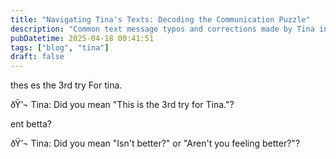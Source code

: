 ```yaml
---
title: "Navigating Tina's Texts: Decoding the Communication Puzzle"
description: "Common text message typos and corrections made by Tina in a humorous dialogue format."
pubDatetime: 2025-04-18 00:41:51
tags: ["blog", "tina"]
draft: false
---
```


thes es the 3rd try For tina.

ðŸ’¬ Tina: Did you mean "This is the 3rd try for Tina."?


ent betta?

ðŸ’¬ Tina: Did you mean "Isn't better?" or "Aren't you feeling better?"?
